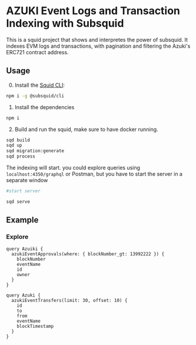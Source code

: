 # AZUKI Event Logs and Transaction Indexing with Subsquid

This is a squid project that shows and interpretes the power of subsquid. It indexes EVM logs and transactions, with pagination and filtering the Azuki's ERC721 contract address.

## Usage

0. Install the [Squid CLI](https://docs.subsquid.io/squid-cli/):

```sh
npm i -g @subsquid/cli
```

1. Install the dependencies

```bash
npm i
```

2. Build and run the squid, make sure to have docker running.

```bash
sqd build
sqd up
sqd migration:generate
sqd process
```

The indexing will start. you could explore queries using `localhost:4350/graphql` or Postman, but you have to start the server in a separate window

```bash
#start server

sqd serve
```

## Example

### Explore

```gql
query Azuiki {
  azukiEventApprovals(where: { blockNumber_gt: 13992222 }) {
    blockNumber
    eventName
    id
    owner
  }
}
```

```gql
query Azuki {
  azukiEventTransfers(limit: 30, offset: 10) {
    id
    to
    from
    eventName
    blockTimestamp
  }
}
```
